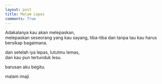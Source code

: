 ```yaml
---
layout: post
title: Malam Lepas
comments: True
---
```


Adakalanya kau akan melepaskan,  
melepaskan seseorang yang kau sayang, tiba-tiba dan tanpa tau kau harus bersikap bagaimana.

dan setelah iya lepas, lututmu lemas,  
dan kau pun tertunduk lesu.

barusan aku begitu.

malam imaji